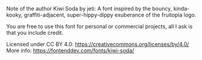 Note of the author
Kiwi Soda by jeti: A font inspired by the bouncy, kinda-kooky, graffiti-adjacent, super-hippy-dippy exuberance of the fruitopia logo.

You are free to use this font for personal or commercial projects, all I ask is that you include credit.

Licensed under CC BY 4.0: https://creativecommons.org/licenses/by/4.0/
More info: https://fontenddev.com/fonts/kiwi-soda/